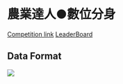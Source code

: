 # 農業達人●數位分身
[Competition link](http://www.twin2021.ercba.ntu.edu.tw/)
[LeaderBoard](http://www.twin2021.ercba.ntu.edu.tw/?page_id=2024)
## Data Format
![](https://i.imgur.com/Ntgtq4P.png)

